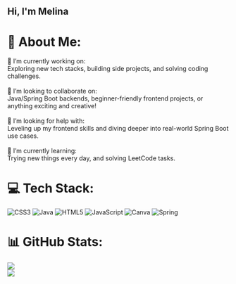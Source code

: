 ## Hi, I'm Melina

# 💫 About Me:
🔭 I’m currently working on:<br>Exploring new tech stacks, building side projects, and solving coding challenges.<br><br>👯 I’m looking to collaborate on:<br>Java/Spring Boot backends, beginner-friendly frontend projects, or anything exciting and creative!<br><br>🤝 I’m looking for help with:<br>Leveling up my frontend skills and diving deeper into real-world Spring Boot use cases.<br><br>🌱 I’m currently learning:<br>Trying new things every day, and solving LeetCode tasks.


# 💻 Tech Stack:
![CSS3](https://img.shields.io/badge/css3-%231572B6.svg?style=for-the-badge&logo=css3&logoColor=white) ![Java](https://img.shields.io/badge/java-%23ED8B00.svg?style=for-the-badge&logo=openjdk&logoColor=white) ![HTML5](https://img.shields.io/badge/html5-%23E34F26.svg?style=for-the-badge&logo=html5&logoColor=white) ![JavaScript](https://img.shields.io/badge/javascript-%23323330.svg?style=for-the-badge&logo=javascript&logoColor=%23F7DF1E) ![Canva](https://img.shields.io/badge/Canva-%2300C4CC.svg?style=for-the-badge&logo=Canva&logoColor=white) ![Spring](https://img.shields.io/badge/spring-%236DB33F.svg?style=for-the-badge&logo=spring&logoColor=white)
# 📊 GitHub Stats:
![](https://github-readme-stats.vercel.app/api?username=Schmellu&theme=dark&hide_border=false&include_all_commits=true&count_private=false)<br/>
![](https://nirzak-streak-stats.vercel.app/?user=Schmellu&theme=dark&hide_border=false)<br/>

<!-- Proudly created with GPRM ( https://gprm.itsvg.in ) -->
